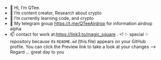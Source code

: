 - 👋 Hi, I’m QTee.
- 👀 I’m content creator, Research about crypto
- 🌱 I’m currently learning code, and crypto 
- 💞️ My telegram group https://t.me/QTeeAirdrop for information airdrop alpha
- 📫 contact for work at:https://link3.to/magic_square  .
<!
 ✨ special ✨ repository because its `README.md` (this file) appears on your GitHub profile.
You can click the Preview link to take a look at your changes 
--> Regard ...
great day to you 
